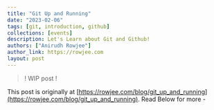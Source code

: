 ```yaml
---
title: "Git Up and Running"
date: "2023-02-06"
tags: [git, introduction, github]
collections: [events]
description: Let's Learn about Git and Github!
authors: ["Anirudh Rowjee"]
author_link: https://rowjee.com
layout: post
---
```


> ! WIP post !

This post is originally at [https://rowjee.com/blog/git_up_and_running](https://rowjee.com/blog/git_up_and_running). Read Below for more -
